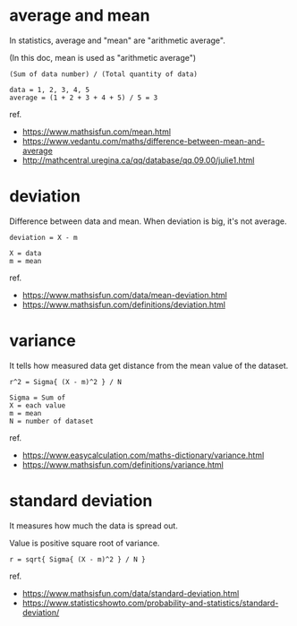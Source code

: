 # average and mean

In statistics, average and "mean" are "arithmetic average".

(In this doc, mean is used as "arithmetic average")

```
(Sum of data number) / (Total quantity of data)

data = 1, 2, 3, 4, 5
average = (1 + 2 + 3 + 4 + 5) / 5 = 3
```

ref.

* https://www.mathsisfun.com/mean.html
* https://www.vedantu.com/maths/difference-between-mean-and-average
* http://mathcentral.uregina.ca/qq/database/qq.09.00/julie1.html

# deviation

Difference between data and mean. When deviation is big, it's not average.

```
deviation = X - m

X = data
m = mean
```

ref.

* https://www.mathsisfun.com/data/mean-deviation.html
* https://www.mathsisfun.com/definitions/deviation.html

# variance

It tells how measured data get distance from the mean value of the dataset.

```
r^2 = Sigma{ (X - m)^2 } / N

Sigma = Sum of
X = each value
m = mean
N = number of dataset
```

ref.

* https://www.easycalculation.com/maths-dictionary/variance.html
* https://www.mathsisfun.com/definitions/variance.html

# standard deviation

It measures how much the data is spread out.

Value is positive square root of variance.

```
r = sqrt{ Sigma{ (X - m)^2 } / N }
```

ref.

* https://www.mathsisfun.com/data/standard-deviation.html
* https://www.statisticshowto.com/probability-and-statistics/standard-deviation/